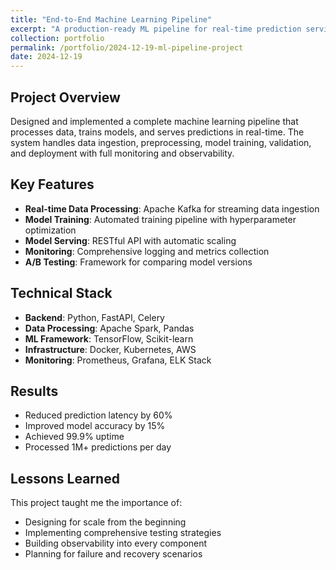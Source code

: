 ```yaml
---
title: "End-to-End Machine Learning Pipeline"
excerpt: "A production-ready ML pipeline for real-time prediction serving"
collection: portfolio
permalink: /portfolio/2024-12-19-ml-pipeline-project
date: 2024-12-19
---
```


## Project Overview

Designed and implemented a complete machine learning pipeline that processes data, trains models, and serves predictions in real-time. The system handles data ingestion, preprocessing, model training, validation, and deployment with full monitoring and observability.

## Key Features

- **Real-time Data Processing**: Apache Kafka for streaming data ingestion
- **Model Training**: Automated training pipeline with hyperparameter optimization
- **Model Serving**: RESTful API with automatic scaling
- **Monitoring**: Comprehensive logging and metrics collection
- **A/B Testing**: Framework for comparing model versions

## Technical Stack

- **Backend**: Python, FastAPI, Celery
- **Data Processing**: Apache Spark, Pandas
- **ML Framework**: TensorFlow, Scikit-learn
- **Infrastructure**: Docker, Kubernetes, AWS
- **Monitoring**: Prometheus, Grafana, ELK Stack

## Results

- Reduced prediction latency by 60%
- Improved model accuracy by 15%
- Achieved 99.9% uptime
- Processed 1M+ predictions per day

## Lessons Learned

This project taught me the importance of:
- Designing for scale from the beginning
- Implementing comprehensive testing strategies
- Building observability into every component
- Planning for failure and recovery scenarios
